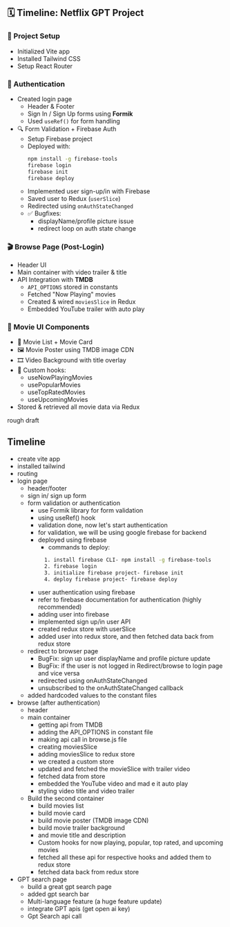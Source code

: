 ## 🗓️ Timeline: Netflix GPT Project

### 🔧 Project Setup
- Initialized Vite app  
- Installed Tailwind CSS  
- Setup React Router  

### 🔐 Authentication
- Created login page  
  - Header & Footer  
  - Sign In / Sign Up forms using **Formik**
  - Used `useRef()` for form handling  
- 🔍 Form Validation + Firebase Auth  
  - Setup Firebase project  
  - Deployed with:
    ```bash
    npm install -g firebase-tools
    firebase login
    firebase init
    firebase deploy
    ```
  - Implemented user sign-up/in with Firebase  
  - Saved user to Redux (`userSlice`)  
  - Redirected using `onAuthStateChanged`  
  - ✅ Bugfixes:
    - displayName/profile picture issue  
    - redirect loop on auth state change  

### 🎬 Browse Page (Post-Login)
- Header UI  
- Main container with video trailer & title  
- API Integration with **TMDB**  
  - `API_OPTIONS` stored in constants  
  - Fetched "Now Playing" movies  
  - Created & wired `moviesSlice` in Redux  
  - Embedded YouTube trailer with auto play  

### 🧩 Movie UI Components
- 🎥 Movie List + Movie Card  
- 🖼️ Movie Poster using TMDB image CDN  
- 🎞️ Video Background with title overlay  
- 🧠 Custom hooks:
  - useNowPlayingMovies  
  - usePopularMovies  
  - useTopRatedMovies  
  - useUpcomingMovies  
- Stored & retrieved all movie data via Redux  

rough draft

## Timeline
- create vite app
- installed tailwind
- routing
- login page
  - header/footer
  - sign in/ sign up form 
  - form validation or authentication
    - use Formik library for form validation
    - using useRef() hook
    - validation done, now let's start authentication
    - for validation, we will be using google firebase for backend
    - deployed using firebase
      - commands to deploy:
      ``` bash
        1. install firebase CLI- npm install -g firebase-tools
        2. firebase login
        3. initialize firebase project- firebase init
        4. deploy firebase project- firebase deploy
      ```
    - user authentication using firebase
    - refer to firebase documentation for authentication (highly recommended)
    - adding user into firebase
    - implemented sign up/in user API
    - created redux store with userSlice
    - added user into redux store, and then fetched data back from redux store
  - redirect to browser page 
    - BugFix: sign up user displayName and profile picture update
    - BugFix: if the user is not logged in Redirect/browse to login page and vice versa
    - redirected using onAuthStateChanged 
    - unsubscribed to the onAuthStateChanged callback
  - added
   hardcoded values to the constant files
- browse (after authentication)
  - header
  - main container
    - getting api from TMDB
    - adding the API_OPTIONS in constant file
    - making api call in browse.js file
    - creating moviesSlice
    - adding moviesSlice to redux store
    - we created a custom store
    - updated and fetched the movieSlice with trailer video
    - fetched data from store
    - embedded the YouTube video and mad e it auto play
    - styling video title and video trailer
  - Build the second container
    - build movies list
    - build movie card
    - build movie poster (TMDB image CDN)
    - build movie trailer background
    - and movie title and description
    - Custom hooks for now playing, popular, top rated, and upcoming movies
    - fetched all these api for respective hooks and added them to redux store
    - fetched data back from redux store
- GPT search page
  - build a great gpt search page
  - added gpt search bar
  - Multi-language feature (a huge feature update)
  - integrate GPT apis (get open ai key)
  - Gpt Search api call